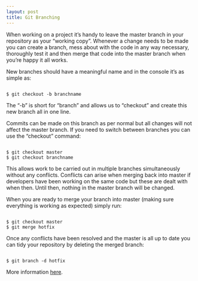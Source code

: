 ```yaml
---
layout: post
title: Git Branching
---
```


When working on a project it’s handy to leave the master branch in your repository as your “working copy”. Whenever a change needs to be made you can create a branch, mess about with the code in any way necessary, thoroughly test it and then merge that code into the master branch when you’re happy it all works.

New branches should have a meaningful name and in the console it’s as simple as:

<code>
$ git checkout -b branchname
</code>

The “-b” is short for “branch” and allows us to “checkout” and create this new branch all in one line.

Commits can be made on this branch as per normal but all changes will not affect the master branch. If you need to switch between branches you can use the “checkout” command:

<code>
$ git checkout master
$ git checkout branchname
</code>

This allows work to be carried out in multiple branches simultaneously without any conflicts. Conflicts can arise when merging back into master if developers have been working on the same code but these are dealt with when then. Until then, nothing in the master branch will be changed.

When you are ready to merge your branch into master (making sure everything is working as expected) simply run:

<code>
$ git checkout master
$ git merge hotfix
</code>

Once any conflicts have been resolved and the master is all up to date you can tidy your repository by deleting the merged branch:

<code>
$ git branch -d hotfix
</code>

More information [here](https://git-scm.com/book/en/v2/Git-Branching-Basic-Branching-and-Merging). 
